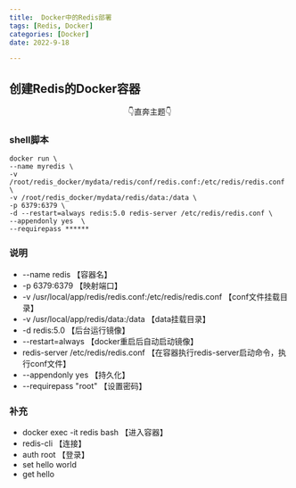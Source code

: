 ```yaml
---
title:  Docker中的Redis部署
tags: [Redis, Docker]
categories: [Docker]
date: 2022-9-18

---
```


## 创建Redis的Docker容器

<center>👇直奔主题👇</center>

### shell脚本

```shell
docker run \
--name myredis \
-v /root/redis_docker/mydata/redis/conf/redis.conf:/etc/redis/redis.conf \
-v /root/redis_docker/mydata/redis/data:/data \
-p 6379:6379 \
-d --restart=always redis:5.0 redis-server /etc/redis/redis.conf \
--appendonly yes  \
--requirepass ******
```

### 说明
- --name redis 【容器名】
- -p 6379:6379 【映射端口】
- -v /usr/local/app/redis/redis.conf:/etc/redis/redis.conf 【conf文件挂载目录】
- -v /usr/local/app/redis/data:/data 【data挂载目录】
- -d redis:5.0 【后台运行镜像】
- --restart=always 【docker重启后自动启动镜像】
- redis-server /etc/redis/redis.conf 【在容器执行redis-server启动命令，执行conf文件】
- --appendonly yes 【持久化】
- --requirepass "root" 【设置密码】

### 补充

- docker exec -it redis bash 【进入容器】
- redis-cli 【连接】
- auth root 【登录】
- set hello world
- get hello
